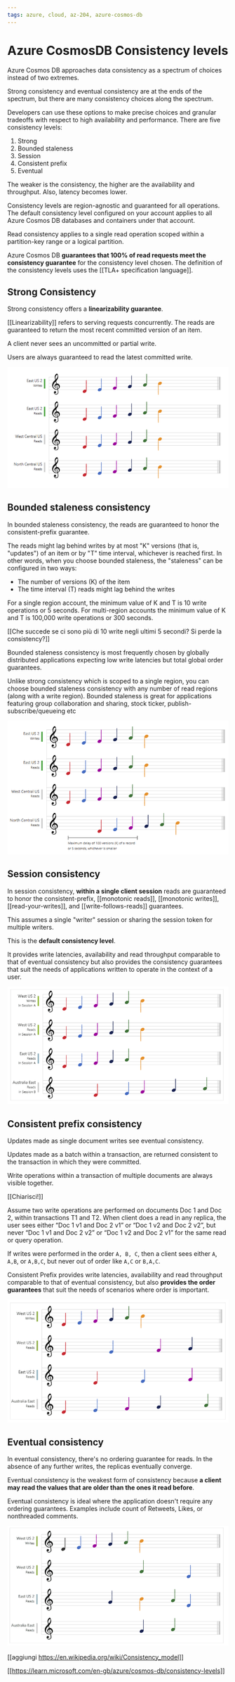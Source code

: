 ```yaml
---
tags: azure, cloud, az-204, azure-cosmos-db
---
```


# Azure CosmosDB Consistency levels

Azure Cosmos DB approaches data consistency as a spectrum of choices instead of two extremes.

Strong consistency and eventual consistency are at the ends of the spectrum, but there are many consistency choices along the spectrum.

Developers can use these options to make precise choices and granular tradeoffs with respect to high availability and performance. There are five consistency levels:

1. Strong
2. Bounded staleness
3. Session
4. Consistent prefix
5. Eventual

The weaker is the consistency, the higher are the availability and throughput. Also, latency becomes lower.

Consistency levels are region-agnostic and guaranteed for all operations. The default consistency level configured on your account applies to all Azure Cosmos DB databases and containers under that account.

Read consistency applies to a single read operation scoped within a partition-key range or a logical partition.

Azure Cosmos DB **guarantees that 100% of read requests meet the consistency guarantee** for the consistency level chosen. The definition of the consistency levels uses the [[TLA+ specification language]].

## Strong Consistency

Strong consistency offers a **linearizability guarantee**.

[[Linearizability]] refers to serving requests concurrently. The reads are guaranteed to return the most recent committed version of an item.

A client never sees an uncommitted or partial write.

Users are always guaranteed to read the latest committed write.

![Strong Consistency](./strong-consistency.png)

## Bounded staleness consistency

In bounded staleness consistency, the reads are guaranteed to honor the consistent-prefix guarantee.

The reads might lag behind writes by at most "K" versions (that is, "updates") of an item or by "T" time interval, whichever is reached first. In other words, when you choose bounded staleness, the "staleness" can be configured in two ways:

- The number of versions (K) of the item
- The time interval (T) reads might lag behind the writes

For a single region account, the minimum value of K and T is 10 write operations or 5 seconds. For multi-region accounts the minimum value of K and T is 100,000 write operations or 300 seconds.

[[Che succede se ci sono più di 10 write negli ultimi 5 secondi? Si perde la consistency?]]

Bounded staleness consistency is most frequently chosen by globally distributed applications expecting low write latencies but total global order guarantees.

Unlike strong consistency which is scoped to a single region, you can choose bounded staleness consistency with any number of read regions (along with a write region). Bounded staleness is great for applications featuring group collaboration and sharing, stock ticker, publish-subscribe/queueing etc

![Bounded staleness consistency](./bounded-staleness-consistency.png)

## Session consistency

In session consistency, **within a single client session** reads are guaranteed to honor the consistent-prefix, [[monotonic reads]], [[monotonic writes]], [[read-your-writes]], and [[write-follows-reads]] guarantees.

This assumes a single "writer" session or sharing the session token for multiple writers.

This is the **default consistency level**.

It provides write latencies, availability and read throughput comparable to that of eventual consistency but also provides the consistency guarantees that suit the needs of applications written to operate in the context of a user.

![Session consistency](./session-consistency.png)

## Consistent prefix consistency

Updates made as single document writes see eventual consistency.

Updates made as a batch within a transaction, are returned consistent to the transaction in which they were committed.

Write operations within a transaction of multiple documents are always visible together.

[[Chiarisci!]]

Assume two write operations are performed on documents Doc 1 and Doc 2, within transactions T1 and T2. When client does a read in any replica, the user sees either “Doc 1 v1 and Doc 2 v1” or “Doc 1 v2 and Doc 2 v2”, but never “Doc 1 v1 and Doc 2 v2” or “Doc 1 v2 and Doc 2 v1” for the same read or query operation.

If writes were performed in the order `A, B, C`, then a client sees either `A`, `A,B`, or `A,B,C`, but never out of order like `A,C` or `B,A,C`.

Consistent Prefix provides write latencies, availability and read throughput comparable to that of eventual consistency, but also **provides the order guarantees** that suit the needs of scenarios where order is important.

![Consistent prefix consistency](./consistent-prefix-consistency.png)

## Eventual consistency

In eventual consistency, there's no ordering guarantee for reads. In the absence of any further writes, the replicas eventually converge.

Eventual consistency is the weakest form of consistency because **a client may read the values that are older than the ones it read before**.

Eventual consistency is ideal where the application doesn't require any ordering guarantees. Examples include count of Retweets, Likes, or nonthreaded comments.

![Eventual consistency](./eventual-consistency.png)

[[aggiungi https://en.wikipedia.org/wiki/Consistency_model]]

[[https://learn.microsoft.com/en-gb/azure/cosmos-db/consistency-levels]]
